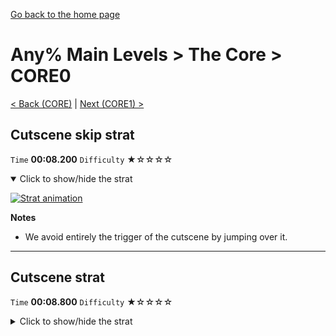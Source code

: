[Go back to the home page](https://github.com/Doublevil/scbspeedrun)

# Any% Main Levels > The Core > CORE0

[< Back (CORE)](https://github.com/Doublevil/scbspeedrun/blob/main/levels/any_ml/CORE/CORE.md) | [Next (CORE1) >](https://github.com/Doublevil/scbspeedrun/blob/main/levels/any_ml/CORE/CORE1.md)

## Cutscene skip strat

`Time` **00:08.200** `Difficulty` ★☆☆☆☆
<details open>
  <summary>Click to show/hide the strat</summary>

  [![Strat animation](https://github.com/Doublevil/scbspeedrun/blob/main/media/levels/CORE/CORE0_NoCutscene.webp)](https://github.com/Doublevil/scbspeedrun/blob/main/media/levels/CORE/CORE0_NoCutscene.mp4?raw=true)

  **Notes**
  - We avoid entirely the trigger of the cutscene by jumping over it.
</details>

---
## Cutscene strat

`Time` **00:08.800** `Difficulty` ★☆☆☆☆
<details>
  <summary>Click to show/hide the strat</summary>

  [![Strat animation](https://github.com/Doublevil/scbspeedrun/blob/main/media/levels/CORE/CORE0_CutsceneStrat.webp)](https://github.com/Doublevil/scbspeedrun/blob/main/media/levels/CORE/CORE0_CutsceneStrat.mp4?raw=true)
</details>
